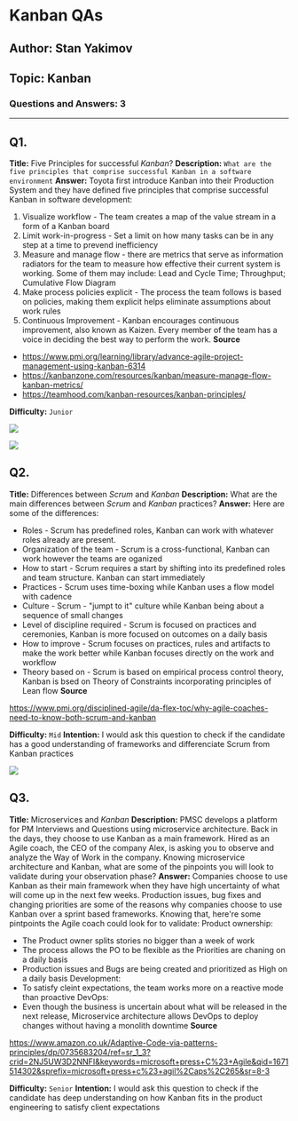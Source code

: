
 # **Kanban QAs**

 ## **Author:** Stan Yakimov
 ## **Topic:** Kanban
 ### **Questions and Answers:** 3
 ---

## Q1.	

**Title:** Five Principles for successful _Kanban_?
**Description:** `What are the five principles that comprise successful Kanban in a software environment`
**Answer:**
Toyota first introduce Kanban into their Production System and they have defined five principles that comprise successful Kanban in software development: 
1. Visualize workflow - The team creates a map of the value stream in a form of a Kanban board
2. Limit work-in-progress - Set a limit on how many tasks can be in any step at a time to prevend inefficiency
3. Measure and manage flow - there are metrics that serve as information radiators for the team to measure how effective their current system is working. Some of them may include: Lead and Cycle Time; Throughput; Cumulative Flow Diagram
4. Make process policies explicit - The process the team follows is based on policies, making them explicit helps eliminate assumptions about work rules
5. Continuous Improvement -  Kanban encourages continuous improvement, also known as Kaizen. Every member of the team has a voice in deciding the best way to perform the work. 
**Source** 
- https://www.pmi.org/learning/library/advance-agile-project-management-using-kanban-6314
- https://kanbanzone.com/resources/kanban/measure-manage-flow-kanban-metrics/
- https://teamhood.com/kanban-resources/kanban-principles/

**Difficulty:** `Junior`

![](https://cdn-gindp.nitrocdn.com/DGJWJQTOBuwtzhekQVjxxREevbMkemVi/assets/static/optimized/wp-content/uploads/2022/06/Kanban-Zone-Cycle-Time-.png)

![](https://pbs.twimg.com/media/FFrXPGyUUAEnW7s?format=jpg&name=medium)


## Q2.	

**Title:** Differences between _Scrum_ and _Kanban_
**Description:** What are the main differences between _Scrum_ and _Kanban_ practices?
**Answer:** 
Here are some of the differences: 

- Roles - Scrum has predefined roles, Kanban can work with whatever roles already are present.
- Organization of the team - Scrum is a cross-functional, Kanban can work however the teams are oganized
- How to start - Scrum requires a start by shifting into its predefined roles and team structure. Kanban can start immediately
- Practices - Scrum uses time-boxing while Kanban uses a flow model with cadence
- Culture - Scrum - "jumpt to it" culture while Kanban being about a sequence of small changes
- Level of discipline required - Scrum is focused on practices and ceremonies, Kanban is more focused on outcomes on a daily basis
- How to improve  - Scrum focuses on practices, rules and artifacts to make the work better while Kanban focuses directly on the work and workflow
- Theory based on - Scrum is based on empirical process control theory, Kanban is bsed on Theory of Constraints incorporating principles of Lean flow
**Source** 

https://www.pmi.org/disciplined-agile/da-flex-toc/why-agile-coaches-need-to-know-both-scrum-and-kanban


**Difficulty:** `Mid`
**Intention:** I would ask this question to check if the candidate has a good understanding of frameworks and differenciate Scrum from Kanban practices

![](https://www.pmi.org/-/media/pmi/microsites/disciplined-agile/al/leanban-in-depth-figure-2-768x547.png?v=b7835c00-15d1-4c9d-a370-029eab56f30a&rev=b7835c0015d14c9da370029eab56f30a)

## Q3.	

**Title:** Microservices and _Kanban_
**Description:** PMSC develops a platform for PM Interviews and Questions using microservice architecture. Back in the days, they choose to use Kanban as a main framework. Hired as an Agile coach, the CEO of the company Alex, is asking you to observe and analyze the Way of Work in the company. Knowing microservice architecture and Kanban, what are some of the pinpoints you will look to validate during your observation phase?
**Answer:** Companies choose to use Kanban as their main framework when they have high uncertainty of what will come up in the next few weeks. Production issues, bug fixes and changing priorities are some of the reasons why companies choose to use Kanban over a sprint based frameworks. Knowing that, here're some pintpoints the Agile coach could look for to validate:
Product ownership:
- The Product owner splits stories no bigger than a week of work
- The process allows the PO to be flexible as the Priorities are chaning on a daily basis
- Production issues and Bugs are being created and prioritized as High on a daily basis
Development:
- To satisfy cleint expectations, the team works more on a reactive mode than proactive
DevOps:
- Even though the business is uncertain about what will be released in the next release, Microservice architecture allows DevOps to deploy changes without having a monolith downtime
**Source** 

https://www.amazon.co.uk/Adaptive-Code-via-patterns-principles/dp/0735683204/ref=sr_1_3?crid=2NJ5UW3D2NNFI&keywords=microsoft+press+C%23+Agile&qid=1671514302&sprefix=microsoft+press+c%23+agil%2Caps%2C265&sr=8-3

**Difficulty:** `Senior`
**Intention:** I would ask this question to check if the candidate has deep understanding on how Kanban fits in the product engineering to satisfy client expectations